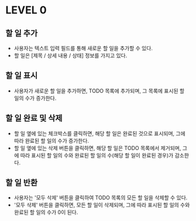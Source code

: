# LEVEL 0

## **할 일 추가**

- 사용자는 텍스트 입력 필드를 통해 새로운 할 일을 추가할 수 있다.
- 할 일은 [제목 / 상세 내용 / 상태] 정보를 가지고 있다.

## **할 일 표시**

- 사용자가 새로운 할 일을 추가하면, TODO 목록에 추가되며, 그 목록에 표시된 할 일의 수가 증가한다.

## **할 일 완료 및 삭제**

- 할 일 옆에 있는 체크박스를 클릭하면, 해당 할 일은 완료된 것으로 표시되며, 그에 따라 완료된 할 일의 수가 증가한다.
- 할 일 옆에 있는 삭제 버튼을 클릭하면, 해당 할 일은 TODO 목록에서 제거되며, 그에 따라 표시된 할 일의 수와 완료된 할 일의 수(해당 할 일이 완료된 경우)가 감소한다.

## **할 일 반환**

- 사용자는 '모두 삭제' 버튼을 클릭하여 TODO 목록의 모든 할 일을 삭제할 수 있다.
- '모두 삭제' 버튼을 클릭하면, 모든 할 일이 삭제되며, 그에 따라 표시된 할 일의 수와 완료된 할 일의 수가 0이 된다.
